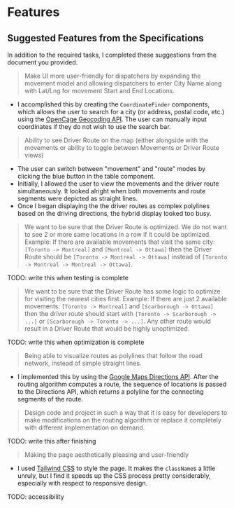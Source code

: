 # Features

## Suggested Features from the Specifications

In addition to the required tasks, I completed these suggestions from the
document you provided.

> Make UI more user-friendly for dispatchers by expanding the movement model
> and allowing dispatchers to enter City Name along with Lat/Lng for movement
> Start and End Locations.

- I accomplished this by creating the `CoordinateFinder` components, which
  allows the user to search for a city (or address, postal code, etc.) using
  the [OpenCage Geocoding API](https://opencagedata.com/api). The user can
  manually input coordinates if they do not wish to use the search bar.

> Ability to see Driver Route on the map (either alongside with the movements
> or ability to toggle between Movements or Driver Route views)

- The user can switch between "movement" and "route" modes by clicking the
  blue button in the table component.
- Initially, I allowed the user to view the movements and the driver route
  simultaneously. It looked alright when both movements and route segments
  were depicted as straight lines.
- Once I began displaying the the driver routes as complex polylines based on
  the driving directions, the hybrid display looked too busy.

> We want to be sure that the Driver Route is optimized. We do not want to see
> 2 or more same locations in a row if it could be optimized.
> Example: If there are available movements that visit the same city:
> `[Toronto -> Montreal]` and `[Montreal -> Ottawa]` then the Driver Route
> should be `[Toronto -> Montreal -> Ottawa]` instead of
> `[Toronto -> Montreal -> Montreal -> Ottawa]`.

TODO: write this when testing is complete

> We want to be sure that the Driver Route has some logic to optimize for
> visiting the nearest cities first.
> Example: If there are just 2 available movements: `[Toronto -> Montreal]`
> and `[Scarborough -> Ottawa]` then the driver route should start with
> `[Toronto -> Scarborough -> ...]` or `[Scarborough -> Toronto -> ...]`. Any
> other route would result in a Driver Route that would be highly unoptimized.

TODO: write this when optimization is complete

> Being able to visualize routes as polylines that follow the road network,
> instead of simple straight lines.

- I implemented this by using the
  [Google Maps Directions API](https://developers.google.com/maps/documentation/directions/overview).
  After the routing algorithm computes a route, the sequence of locations is
  passed to the Directions API, which returns a polyline for the connecting
  segments of the route.

> Design code and project in such a way that it is easy for developers to make
> modifications on the routing algorithm or replace it completely with
> different implementation on demand.

TODO: write this after finishing

> Making the page aesthetically pleasing and user-friendly

- I used [Tailwind CSS](https://tailwindcss.com/docs) to style the page. It
  makes the `className`s a little unruly, but I find it speeds up the CSS
  process pretty considerably, especially with respect to responsive design.

TODO: accessibility
